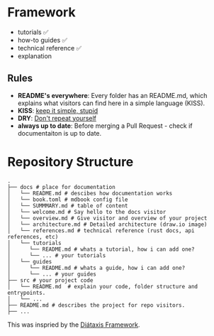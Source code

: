 # Framework

- tutorials ✅
- how-to guides ✅
- technical reference ✅
- explanation


## Rules

- **README's everywhere**:
Every folder has an README.md, which explains what visitors can find here in a simple language (KISS).
- **KISS**: [keep it simple, stupid](https://en.wikipedia.org/wiki/KISS_principle)
- **DRY**: [Don't repeat yourself](https://en.wikipedia.org/wiki/Don%27t_repeat_yourself)
- **always up to date**: Before merging a Pull Request - check if documentaiton is up to date.

# Repository Structure

```
.
├── docs # place for documentation
│   └── README.md # descibes how documentation works
│   └── book.toml # mdbook config file
│   └── SUMMMARY.md # table of content
│   └── welcome.md # Say hello to the docs visitor
│   └── overview.md # Give visitor and overview of your project
│   └── architecture.md # Detailed architecture (draw.io image)
│   └── references.md # technical reference (rust docs, api references, etc)
│   └── tutorials
│      └── README.md # whats a tutorial, how i can add one?
│      └── ... # your tutorials
│   └── guides
│      └── README.md # whats a guide, how i can add one?
│      └── ... # your guides
├── src # your project code
│   └── README.md  # explain your code, folder structure and entrypoints.
│   └── ...
├── README.md # describes the project for repo visitors.
├── ...
```
This was inspried by the [Diátaxis Framework](https://diataxis.fr/).